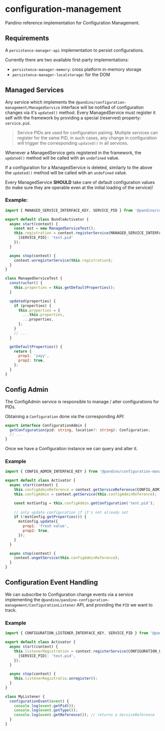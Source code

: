 # configuration-management

Pandino reference implementation for Configuration Management.

## Requirements

A `persistence-manager-api` implementation to persist configurations.

Currently there are two available first-party implementations:
- `persistence-manager-memory`: cross platform in-memory storage
- `persistence-manager-localstorage`: for the DOM

## Managed Services

Any service which implements the `@pandino/configuration-management/ManagedService` interface will be notified
of configuration changes via it's `updated()` method. Every ManagedService must register it self with the framework by
providing a special (reserved) property: `service.pid`.

> Service PIDs are used for configuration pairing. Multiple services can register for the same PID, in such cases, any
  change in configuration will trigger the corresponding `updated()` in all services.

Whenever a ManagedService gets registered in the framework, the `updated()` method will be called with an `undefined`
value.

If a configuration for a ManagedService is deleted, similarly to the above the `updated()` method will be called with an
`undefined` value.

Every ManagedService **SHOULD** take care of default configuration values (to make sure they are operable even at the
initial loading of the service)!

### Example:

```javascript
import { MANAGED_SERVICE_INTERFACE_KEY, SERVICE_PID } from '@pandino/configuration-management-api';

export default class BundleActivator {
  async start(context) {
    const mst = new ManagedServiceTest();
    this.registration = context.registerService(MANAGED_SERVICE_INTERFACE_KEY, mst, {
      [SERVICE_PID]: 'test.pid'
    });
  }

  async stop(context) {
    context.unregisterService(this.registration);
  }
}

class ManagedServiceTest {
  constructor() {
    this.properties = this.getDefaultProperties();
  }

  updated(properties) {
    if (properties) {
      this.properties = {
        ...this.properties,
        ...properties,
      };
    }
    // ...
  }

  getDefaultProperties() {
    return {
      prop1: 'yayy',
      prop2: true,
    };
  }
}
```

## Config Admin

The ConfigAdmin service is responsible to manage / alter configurations for PIDs.

Obtaining a `Configuration` done via the corresponding API:

```typescript
export interface ConfigurationAdmin {
  getConfiguration(pid: string, location?: string): Configuration;
  // ...
}
```

Once we have a Configuration instance we can query and alter it.

### Example

```javascript
import { CONFIG_ADMIN_INTERFACE_KEY } from '@pandino/configuration-management-api';

export default class Activator {
  async start(context) {
    this.configAdminReference = context.getServiceReference(CONFIG_ADMIN_INTERFACE_KEY);
    this.configAdmin = context.getService(this.configAdminReference);

    const mstConfig = this.configAdmin.getConfiguration('test.pid');
    
    // only update configuration if it's not already set
    if (!mstConfig.getProperties()) {
      mstConfig.update({
        prop1: 'fresh value',
        prop2: true,
      });
    }
  }

  async stop(context) {
    context.ungetService(this.configAdminReference);
  }
}
```
## Configuration Event Handling

We can subscribe to Configuration change events via a service implementing the `@pandino/pandino-configuration-management/ConfigurationListener`
API, and providing the `PID` we want to track.

### Example

```javascript
import { CONFIGURATION_LISTENER_INTERFACE_KEY, SERVICE_PID } from '@pandino/configuration-management-api';

export default class Activator {
  async start(context) {
    this.listenerRegistration = context.registerService(CONFIGURATION_LISTENER_INTERFACE_KEY, new MyListener(), {
      [SERVICE_PID]: 'test.pid',
    });
  }

  async stop(context) {
    this.listenerRegistratio.unregister();
  }
}

class MyListener {
  configurationEvent(event) {
    console.log(event.getPid());
    console.log(event.getType());
    console.log(event.getReference()); // returns a ServiceReference
  }
}
```
